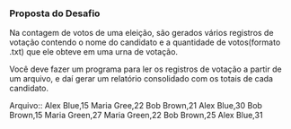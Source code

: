 ### Proposta do Desafio

Na contagem de votos de uma eleição, são gerados vários registros de votação contendo o nome do candidato e a quantidade de votos(formato .txt) que ele obteve em uma urna de votação.

Você deve fazer um programa para ler os registros de votação a partir de um arquivo, e daí gerar um relatório consolidado com os totais de cada candidato.

Arquivo::
Alex Blue,15
Maria Gree,22
Bob Brown,21
Alex Blue,30
Bob Brown,15
Maria Green,27
Maria Green,22
Bob Brown,25
Alex Blue,31